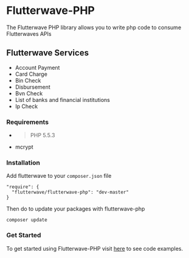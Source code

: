 # Flutterwave-PHP
The Flutterwave PHP library allows you to write php code to consume Flutterwaves APIs

## Flutterwave Services
- Account Payment
- Card Charge
- Bin Check
- Disbursement
- Bvn Check
- List of banks and financial institutions
- Ip Check

### Requirements
- > PHP 5.5.3
- mcrypt

### Installation

Add flutterwave to your `composer.json` file
```
"require": {
  "flutterwave/flutterwave-php": "dev-master"
}
```

Then do to update your packages with flutterwave-php
```
composer update
```

### Get Started
To get started using Flutterwave-PHP visit [here](https://github.com/Flutterwave/flutterwave-php/tree/master/examples) to see code examples. 
